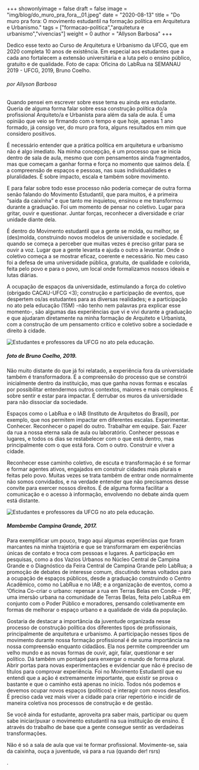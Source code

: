 +++
showonlyimage = false
draft = false
image = "img/blog/do_muro_pra_fora__01.jpeg"
date = "2020-08-13"
title = "Do muro pra fora: O movimento estudantil na formação política em Arquitetura e Urbanismo."
tags = ["formacao-politica","arquitetura e urbanismo","vivencias"]
weight = 0
author = "Allyson Barbosa"
+++

Dedico esse texto ao Curso de Arquitetura e Urbanismo da UFCG, que em 2020 completa 10 anos de existência. Em especial aos estudantes que a cada ano fortalecem a extensão universitária e a luta pelo o ensino público, gratuito e de qualidade. Foto de capa: Oficina do LabRua na SEMANAU 2019 - UFCG, 2019, Bruno Coelho.

<!--more-->

###### por Allyson Barbosa

Quando pensei em escrever sobre esse tema eu ainda era estudante. Queria de alguma forma falar sobre essa construção política do/a profissional Arquiteto/a e Urbanista para além da sala de aula. É uma opinião que veio se firmando com o tempo e que hoje, apenas 1 ano formado, já consigo ver, do muro pra fora, alguns resultados em mim que considero positivos.

É necessário entender que a prática política em arquitetura e urbanismo não é algo imediato. Na minha concepção, é um processo que se inicia dentro de sala de aula, mesmo que com pensamentos ainda fragmentados, mas que começam a ganhar forma e força no momento que saímos dela. É a compreensão de espaços e pessoas, nas suas individualidades e pluralidades. É sobre impacto, escala e também sobre movimento.  

E para falar sobre todo esse processo não poderia começar de outra forma senão falando do Movimento Estudantil, que para muitos, é a primeira “saída da caixinha” e que tanto me inquietou, ensinou e me transformou durante a graduação. Foi um momento de pensar no coletivo. Lugar para gritar, ouvir e questionar. Juntar forças, reconhecer a diversidade e criar unidade diante dela.

É dentro do Movimento estudantil que a gente se molda, ou melhor, se (des)molda, construindo novos modelos de universidade e sociedade. É quando se começa a perceber que muitas vezes é preciso gritar para se ouvir a voz. Lugar que a gente levanta e ajuda o outro a levantar. Onde o coletivo começa a se mostrar eficaz, coerente e necessário. No meu caso foi a defesa de uma universidade pública, gratuita, de qualidade e colorida, feita pelo povo e para o povo, um local onde formalizamos nossos ideais e lutas diárias.

A ocupação de espaços da universidade, estimulando a força do coletivo (obrigado CACAU-UFCG <3); construção e participação de eventos, que despertem os/as estudantes para as diversas realidades; e a  participação no ato pela educação (15M) -não tenho nem palavras pra explicar esse momento-, são algumas das experiências que vi e vivi durante a graduação e que ajudaram diretamente na minha formação de Arquiteto e Urbanista, com a construção de um pensamento crítico e coletivo sobre a sociedade e direito à cidade.

![Estudantes e professores da UFCG no ato pela educação.](/img/blog/do_muro_pra_fora__02.jpeg)

##### foto de Bruno Coelho, 2019.


Não muito distante do que já foi relatado, a experiência fora da universidade também é transformadora. É a compreensão do processo que se constrói inicialmente dentro da instituição, mas que ganha novas formas e escalas por possibilitar entendermos outros contextos, maiores e mais complexos. É sobre sentir e estar para impactar. É derrubar os muros da universidade para não dissociar da sociedade.

Espaços como o LabRua e o IAB (Instituto de Arquitetos do Brasil), por exemplo, que nos permitem impactar em diferentes escalas. Experimentar. Conhecer. Reconhecer o papel do outro. Trabalhar em equipe. Sair. Fazer da rua a nossa eterna sala de aula ou laboratório. Conhecer pessoas e lugares, e todos os dias se restabelecer com o que está dentro, mas principalmente com o que está fora. Com o outro. Construir e viver a cidade.

Reconhecer esse caminho coletivo, de escuta e transformação é se formar e formar agentes ativos, engajados em construir cidades mais plurais e feitas pelo povo. Muitas vezes se trata também de entrar onde normalmente não somos convidados, e na verdade entender que não precisamos desse convite para exercer nossos direitos. É de alguma forma facilitar a comunicação e o acesso à informação, envolvendo no debate ainda quem está distante.

![Estudantes e professores da UFCG no ato pela educação.](/img/blog/do_muro_pra_fora__03.JPG)

##### Mambembe Campina Grande, 2017.

Para exemplificar um pouco, trago aqui algumas experiências que foram marcantes na minha trajetória e que se transformaram em experiências únicas de contato e troca com pessoas e lugares. A participação em pesquisas, como a dos Vazios Urbanos no Núcleo Central de Campina Grande e o Diagnóstico da Feira Central de Campina Grande pelo LabRua; a promoção de debates de interesse comum, discutindo temas voltados para a ocupação de espaços públicos, desde a graduação construindo o Centro Acadêmico, como no LabRua e no IAB; e a organização de eventos, como a ‘Oficina Co-criar o urbano: repensar a rua em Terras Belas em Conde – PB’, uma imersão urbana na comunidade de Terras Belas, feita pelo LabRua em conjunto com o Poder Público e moradores, pensando coletivamente em formas de melhorar o espaço urbano e a qualidade de vida da população.

Gostaria de destacar a importância da juventude organizada nesse processo de construção política dos diferentes tipos de profissionais, principalmente de arquitetura e urbanismo. A participação nesses tipos de movimento durante nossa formação profissional é de suma importância na nossa compreensão enquanto cidadãos. Ela nos permite compreender um velho mundo e as novas formas de ouvir, agir, falar, questionar e ser político. Dá também um pontapé para enxergar o mundo de forma plural. Abrir portas para novas experimentações e evidenciar que não é preciso de títulos para comprovar experiência. Foi no Movimento Estudantil que eu entendi que a ação é extremamente importante, que existir se prova o bastante e que o caminho está apenas no início. Todos nós podemos e devemos ocupar novos espaços (políticos) e interagir com novos desafios. É preciso cada vez mais viver a cidade para criar repertório e incidir de maneira coletiva nos processos de construção e de gestão.

Se você ainda for estudante, aproveita pra saber mais, participar ou quem sabe iniciar/puxar o movimento estudantil na sua instituição de ensino. É através do trabalho de base que a gente consegue sentir as verdadeiras transformações.

Não é só a sala de aula que vai te formar profissional. Movimente-se, saia da caixinha, ouça a juventude, vá para a rua (quando der! rsrs)

.
